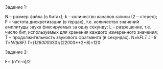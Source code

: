 Задание 1:

 N – размер файла (в битах);
 k -  количество каналов записи (2 – стерео);
 F – частота дискретизации (в герцах), т.е. количество значений амплитуды звука фиксируемых за одну секунду;
 L – разрешение, т.е. число бит, используемых для хранения каждого измеренного значения;
 T – продолжительность звукового фрагмента (в секундах).
N=k*F*L*T 
L=8
T=N/(k*8*F)
T=(128000*330)/(22000**2*8)=120

Задание 2: 

F= (n*n-n)/2
